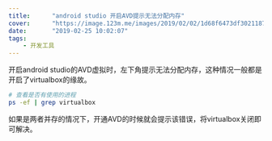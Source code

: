 ```yaml
---
title:      "android studio 开启AVD提示无法分配内存"
cover:      "https://image.123m.me/images/2019/02/02/1d68f6473df3021187a57f102d403093.md.png"
date:       "2019-02-25 10:02:07"
tags:
    - 开发工具
---
```



开启android studio的AVD虚拟时，左下角提示无法分配内存，这种情况一般都是开启了virtualbox的缘故。  
```bash
# 查看是否有使用的进程
ps -ef | grep virtualbox
```  
如果是两者并存的情况下，开通AVD的时候就会提示该错误，将virtualbox关闭即可解决。